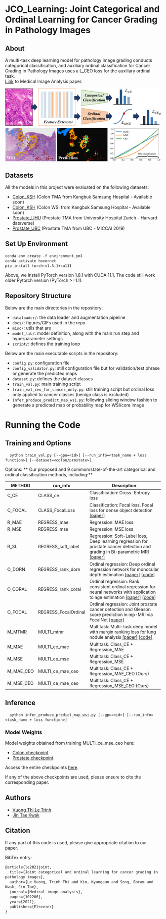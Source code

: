 # JCO_Learning: Joint Categorical and Ordinal Learning for Cancer Grading in Pathology Images
## About
A multi-task deep learning model for pathology image grading conducts categorical classification, 
and auxiliary ordinal classification for Cancer Grading in Pathology Images uses a L_CEO loss for the auxiliary ordinal task.<br />
[Link](https://www.sciencedirect.com/science/article/pii/S1361841521002516) to Medical Image Analysis paper. <br />

![](docs/JCOL.jpg)
## Datasets
All the models in this project were evaluated on the following datasets:

- [Colon_KSH]() (Colon TMA from Kangbuk Samsung Hospital - Available soon)
- [Colon_KSH]() (Colon WSI from Kangbuk Samsung Hospital - Available soon)
- [Prostate_UHU](https://dataverse.harvard.edu/dataset.xhtml?persistentId=doi:10.7910/DVN/OCYCMP) (Prostate TMA from University Hospital Zurich - Harvard dataverse)
- [Prostate_UBC](https://gleason2019.grand-challenge.org/) (Prostate TMA from UBC - MICCAI 2019)

## Set Up Environment

```
conda env create -f environment.yml
conda activate hovernet
pip install torch~=1.8.1+cu111
```

Above, we install PyTorch version 1.8.1 with CUDA 11.1. 
The code still work older Pytorch version (PyTorch >=1.1).
## Repository Structure

Below are the main directories in the repository: 

- `dataloader/`: the data loader and augmentation pipeline
- `docs/`: figures/GIFs used in the repo
- `misc/`: utils that are
- `model_lib/`: model definition, along with the main run step and hyperparameter settings  
- `script/`: defines the training loop 

Below are the main executable scripts in the repository:

- `config.py`: configuration file
- `config_validator.py`: still  configuration file but for validation/test phrase or generate the predicted maps
- `dataset.py`: defines the dataset classes 
- `train_val.py`: main training script
- `train_val_ceo_for_cancer_only.py`: still training script but ordinal loss only applied to cancer classes (benign class is excluded)
- `infer_produce_predict_map_wsi.py`: following sliding window fashion to generate a predicted map or probability map for WSI/core image 

# Running the Code

## Training and Options
 
```
  python train_val.py [--gpu=<id>] [--run_info=<task_name + loss function>] [--dataset=<colon/prostate>]
```

Options:
** Our proposed and 9 common/state-of-the-art categorical and ordinal classification methods, including:**

| METHOD       | run_info             |  Description |
| -------------|----------------------| ----------------------|
| C_CE         | CLASS_ce             | Classification: Cross-Entropy loss
| C_FOCAL      | CLASS_FocalLoss      | Classification: Focal loss, Focal loss for dense object detection [[paper]](https://arxiv.org/abs/1708.02002)
| R_MAE        | REGRESS_mae          | Regression: MAE loss
| R_MSE        | REGRESS_mse          | Regression: MSE loss
| R_SL         | REGRESS_soft_label   | Regression: Soft-Label loss, Deep learning regression for prostate cancer detection and grading in Bi-parametric MRI [[paper]](https://ieeexplore.ieee.org/document/9090311)
| O_DORN       | REGRESS_rank_dorn    | Ordinal regression: Deep ordinal regression network for monocular depth estimation [[paper]](https://arxiv.org/abs/1806.02446) [[code]](https://github.com/hufu6371/DORN?utm_source=catalyzex.com)
| O_CORAL      | REGRESS_rank_coral   | Ordinal regression: Rank consistent ordinal regression for neural networks with application to age estimation [[paper]](https://arxiv.org/abs/1901.07884) [[code]](https://github.com/Raschka-research-group/coral-cnn?utm_source=catalyzex.com)
| O_FOCAL      | REGRESS_FocalOrdinal | Ordinal regression: Joint prostate cancer detection and Gleason score prediction in mp-MRI via FocalNet [[paper]](https://ieeexplore.ieee.org/document/8653866)
| M_MTMR       | MULTI_mtmr           | Multitask: Multi-task deep model with margin ranking loss for lung nodule analysis [[paper]](https://ieeexplore.ieee.org/document/8794587) [[code]](https://github.com/lihaoliu-cambridge/mtmr-net)
| M_MAE        | MULTI_ce_mae         | Multitask: Class_CE + Regression_MAE 
| M_MSE        | MULTI_ce_mse         | Multitask: Class_CE + Regression_MSE 
| M_MAE_CEO    | MULTI_ce_mae_ceo     | Multitask: Class_CE + Regression_MAE_CEO (Ours)
| M_MSE_CEO    | MULTI_ce_mae_ceo     | Multitask: Class_CE + Regression_MSE_CEO (Ours)




## Inference

```
  python infer_produce_predict_map_wsi.py [--gpu=<id>] [--run_info=<task_name + loss function>] 
```
  
### Model Weights

Model weights obtained from training MULTI_ce_mse_ceo here:
- [Colon checkpoint](https://drive.google.com/drive/folders/1Gf2HjjcjJw4h1VvFUbnF2xvr9SJ6_r48?usp=sharing)
- [Prostate checkpoint](https://drive.google.com/drive/folders/1Gf2HjjcjJw4h1VvFUbnF2xvr9SJ6_r48?usp=sharing)

Access the entire checkpoints [here](https://drive.google.com/drive/folders/1KQMD0iRibfAP9AxBE4TuU1NtPGvw-h5R?usp=sharing).

If any of the above checkpoints are used, please ensure to cite the corresponding paper.

## Authors

* [Vuong Thi Le Trinh](https://github.com/timmyvg)
* [Jin Tae Kwak](https://github.com/JinTaeKwak)


## Citation

If any part of this code is used, please give appropriate citation to our paper. <br />

BibTex entry: <br />
```
@article{le2021joint,
  title={Joint categorical and ordinal learning for cancer grading in pathology images},
  author={Le Vuong, Trinh Thi and Kim, Kyungeun and Song, Boram and Kwak, Jin Tae},
  journal={Medical image analysis},
  pages={102206},
  year={2021},
  publisher={Elsevier}
}
```
